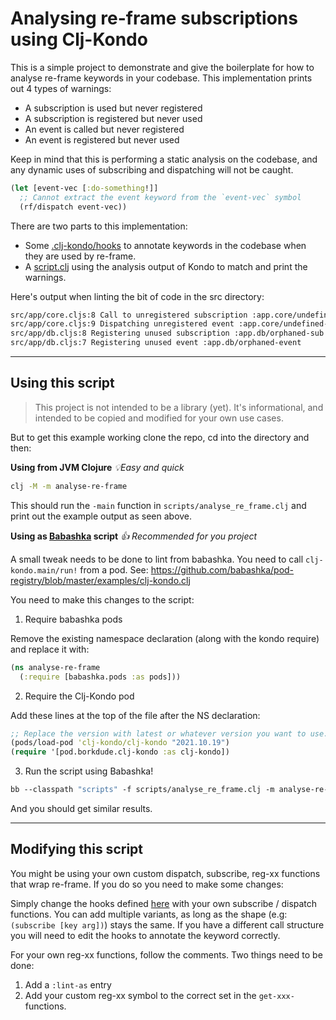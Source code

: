 # Analysing re-frame subscriptions using Clj-Kondo

This is a simple project to demonstrate and give the boilerplate for how to
analyse re-frame keywords in your codebase. This implementation prints out 4
types of warnings:

- A subscription is used but never registered
- A subscription is registered but never used
- An event is called but never registered
- An event is registered but never used

Keep in mind that this is performing a static analysis on the codebase, and any
dynamic uses of subscribing and dispatching will not be caught.

```clojure
(let [event-vec [:do-something!]]
  ;; Cannot extract the event keyword from the `event-vec` symbol
  (rf/dispatch event-vec)) 
```

There are two parts to this implementation:

- Some [.clj-kondo/hooks](https://github.com/yannvanhalewyn/kondo-register-keyword/blob/master/.clj-kondo/hooks/re_frame2.clj)
  to annotate keywords in the codebase when they are used by re-frame.
- A [script.clj](https://github.com/yannvanhalewyn/kondo-register-keyword/blob/master/scripts/lint.clj)
  using the analysis output of Kondo to match and print the warnings.

Here's output when linting the bit of code in the src directory:

``` sh
src/app/core.cljs:8 Call to unregistered subscription :app.core/undefined-sub
src/app/core.cljs:9 Dispatching unregistered event :app.core/undefined-event
src/app/db.cljs:8 Registering unused subscription :app.db/orphaned-sub
src/app/db.cljs:7 Registering unused event :app.db/orphaned-event
```

---

## Using this script

> This project is not intended to be a library (yet). It's informational, and
> intended to be copied and modified for your own use cases.

But to get this example working clone the repo, cd into the directory and then:

**Using from JVM Clojure**  _💡Easy and quick_

``` sh
clj -M -m analyse-re-frame
```

This should run the `-main` function in `scripts/analyse_re_frame.clj` and print
out the example output as seen above.

**Using as [Babashka](https://github.com/babashka/babashka) script** _👍 Recommended for you project_

A small tweak needs to be done to lint from babashka. You need to call
`clj-kondo.main/run!` from a pod. See:
https://github.com/babashka/pod-registry/blob/master/examples/clj-kondo.clj

You need to make this changes to the script:

1. Require babashka pods

Remove the existing namespace declaration (along with the kondo require) and
replace it with:

```clojure
(ns analyse-re-frame
  (:require [babashka.pods :as pods]))
```

2. Require the Clj-Kondo pod

Add these lines at the top of the file after the NS declaration:

```clojure
;; Replace the version with latest or whatever version you want to use.
(pods/load-pod 'clj-kondo/clj-kondo "2021.10.19") 
(require '[pod.borkdude.clj-kondo :as clj-kondo])
```

3. Run the script using Babashka!

``` clojure
bb --classpath "scripts" -f scripts/analyse_re_frame.clj -m analyse-re-frame/-main
```

And you should get similar results.

---

## Modifying this script

You might be using your own custom dispatch, subscribe, reg-xx functions that
wrap re-frame. If you do so you need to make some changes:

Simply change the hooks defined
[here](https://github.com/yannvanhalewyn/analyze-re-frame-usage-with-clj-kondo/blob/master/scripts/analyse_re_frame.clj#L16)
with your own subscribe / dispatch functions. You can add multiple variants, as
long as the shape (e.g:`(subscribe [key arg])`) stays the same. If you have a
different call structure you will need to edit the hooks to annotate the keyword
correctly.

For your own reg-xx functions, follow the comments. Two things need to be done:

1. Add a `:lint-as` entry
2. Add your custom reg-xx symbol to the correct set in the `get-xxx-` functions.
